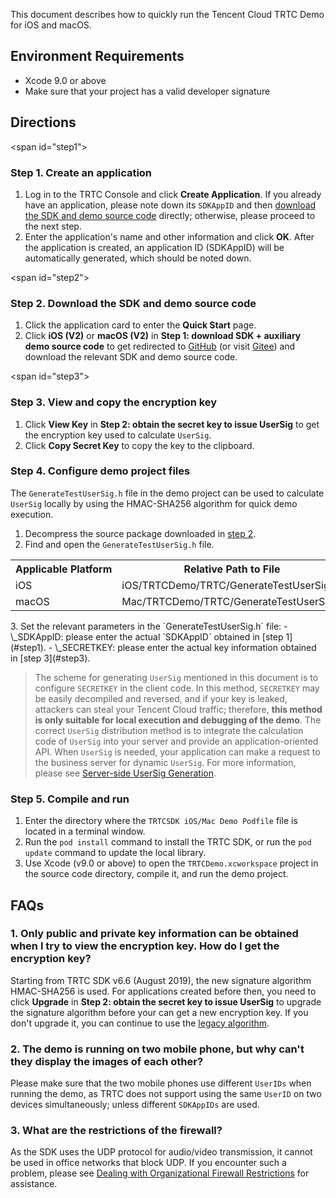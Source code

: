 This document describes how to quickly run the Tencent Cloud TRTC Demo for iOS and macOS.

## Environment Requirements
- Xcode 9.0 or above
- Make sure that your project has a valid developer signature

## Directions
<span id="step1"></span>
### Step 1. Create an application
1. Log in to the TRTC Console and click **Create Application**.
  If you already have an application, please note down its `SDKAppID` and then [download the SDK and demo source code](#step2) directly; otherwise, please proceed to the next step.
2. Enter the application's name and other information and click **OK**.
  After the application is created, an application ID (SDKAppID) will be automatically generated, which should be noted down.


<span id="step2"></span>
### Step 2. Download the SDK and demo source code
1. Click the application card to enter the **Quick Start** page.
2. Click **iOS (V2)** or **macOS (V2)** in **Step 1: download SDK + auxiliary demo source code** to get redirected to [GitHub](https://github.com/tencentyun/TRTCSDK) (or visit [Gitee](https://gitee.com/cloudtencent/TRTCSDK)) and download the relevant SDK and demo source code.


<span id="step3"></span>
### Step 3. View and copy the encryption key
1. Click **View Key** in **Step 2: obtain the secret key to issue UserSig** to get the encryption key used to calculate `UserSig`.
2. Click **Copy Secret Key** to copy the key to the clipboard.


<h3 id="CopyKey">Step 4. Configure demo project files</h3>

 The `GenerateTestUserSig.h` file in the demo project can be used to calculate `UserSig` locally by using the HMAC-SHA256 algorithm for quick demo execution.

1. Decompress the source package downloaded in [step 2](#step2).
2. Find and open the `GenerateTestUserSig.h` file.
  <table>
     <tr>
         <th nowrap="nowrap">Applicable Platform</th>
         <th nowrap="nowrap">Relative Path to File</th>
     </tr>
   <tr>
         <td>iOS</td>
   <td>iOS/TRTCDemo/TRTC/GenerateTestUserSig.h</td>
     </tr>
  <tr>
       <td>macOS</td>
       <td>Mac/TRTCDemo/TRTC/GenerateTestUserSig.h</td>
     </tr>
</table>
3. Set the relevant parameters in the `GenerateTestUserSig.h` file:
  - \_SDKAppID: please enter the actual `SDKAppID` obtained in [step 1](#step1).
  - \_SECRETKEY: please enter the actual key information obtained in [step 3](#step3).


>The scheme for generating `UserSig` mentioned in this document is to configure `SECRETKEY` in the client code. In this method, `SECRETKEY` may be easily decompiled and reversed, and if your key is leaked, attackers can steal your Tencent Cloud traffic; therefore, **this method is only suitable for local execution and debugging of the demo**.
>The correct `UserSig` distribution method is to integrate the calculation code of `UserSig` into your server and provide an application-oriented API. When `UserSig` is needed, your application can make a request to the business server for dynamic `UserSig`. For more information, please see [Server-side UserSig Generation](https://intl.cloud.tencent.com/document/product/647/35166#Server).

### Step 5. Compile and run
1. Enter the directory where the `TRTCSDK iOS/Mac Demo Podfile` file is located in a terminal window.
2. Run the `pod install` command to install the TRTC SDK, or run the `pod update` command to update the local library.
3. Use Xcode (v9.0 or above) to open the `TRTCDemo.xcworkspace` project in the source code directory, compile it, and run the demo project.

## FAQs

### 1. Only public and private key information can be obtained when I try to view the encryption key. How do I get the encryption key?
Starting from TRTC SDK v6.6 (August 2019), the new signature algorithm HMAC-SHA256 is used. For applications created before then, you need to click **Upgrade** in **Step 2: obtain the secret key to issue UserSig** to upgrade the signature algorithm before your can get a new encryption key. If you don't upgrade it, you can continue to use the [legacy algorithm](https://intl.cloud.tencent.com/document/product/647/35166#old-version-of-algorithm).

### 2. The demo is running on two mobile phone, but why can't they display the images of each other?
Please make sure that the two mobile phones use different `UserIDs` when running the demo, as TRTC does not support using the same `UserID` on two devices simultaneously; unless different `SDKAppIDs` are used.


### 3. What are the restrictions of the firewall?
As the SDK uses the UDP protocol for audio/video transmission, it cannot be used in office networks that block UDP. If you encounter such a problem, please see [Dealing with Organizational Firewall Restrictions](https://intl.cloud.tencent.com/document/product/647/35164) for assistance.

